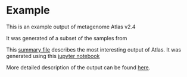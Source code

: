 # Example
This is an example output of metagenome Atlas v2.4

It was generated of a subset of the samples from 


This [summary file](http://htmlpreview.github.io/?https://github.com/metagenome-atlas/Example/blob/master/Results/Summary.html) describes the most interesting output of Atlas. It was generated using this [jupyter notebook](Results/Code.ipynb)

More detailed description of the output can be found [here](https://metagenome-atlas.readthedocs.io/en/latest/usage/output.html).

